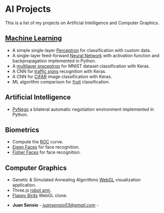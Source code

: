 # AI Projects
This is a list of my projects on Artificial Intelligence and Computer Graphics.

## [Machine Learning](https://github.com/JuanSensio/AIprojects/tree/master/ML)

- A simple single-layer [Perceptron](https://github.com/JuanSensio/AIprojects/blob/master/ML/perceptron/perceptron.ipynb) for classification with custom data.
- A single-layer feed-forward [Neural Network](https://github.com/JuanSensio/AIprojects/blob/master/ML/nn/nn.py) with activation function and backpropagation implemented in Python.
- A [multilayer preceptron](https://github.com/JuanSensio/AIprojects/blob/master/ML/mnist) for MNIST dataset classification
with Keras. 
- A CNN for [traffic signs](https://github.com/JuanSensio/AIprojects/blob/master/ML/traffic/trafficSigns.ipynb) recognition with Keras.
- A CNN for [CIFAR](https://github.com/JuanSensio/AIprojects/blob/master/ML/cifar) image classification with Keras.
- ML algorithm comparison for [fruit](https://github.com/JuanSensio/AIprojects/tree/master/ML/fruits) classification.


## Artificial Intelligence

- [PyNego](https://github.com/JuanSensio/AIprojects/tree/master/AI/PyNego) a bilateral automatic negotiation environment implemented in Python.

## Biometrics

- Compute the [ROC](https://github.com/JuanSensio/AIprojects/tree/master/BIO/roc.py) curve.
- [Eigen Faces](https://github.com/JuanSensio/AIprojects/tree/master/BIO/eigenfaces.ipynb) for face recognition.
- [Fisher Faces](https://github.com/JuanSensio/AIprojects/tree/master/BIO/fisher.ipynb) for face recognition.

## Computer Graphics

- Genetic & Simulated Annealing Algorithms [WebGL](https://juansensio.github.io/AIprojects/webGL/gen.html) visualization application.
- Three.js [robot arm](https://juansensio.github.io/AIprojects/webGL/robot.html).
- [Flappy Birds](https://juansensio.github.io/AIprojects/webGL/bird/index.html) WebGL clone.
<!-- - WebGL [polyline](https://juansensio.github.io/AIprojects/webGL/dots&lines.html) basic example. -->

* **Juan Sensio** - *juansensio03@gmail.com* -
